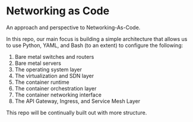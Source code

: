 # Networking as Code
An approach and perspective to Networking-As-Code.

In this repo, our main focus is building a simple architecture that allows us to use Python, YAML, and Bash (to an extent) to configure the following:

1. Bare metal switches and routers
2. Bare metal servers
3. The operating system layer
4. The virtualization and SDN layer
5. The container runtime
6. The container orchestration layer
7. The container networking interface
8. The API Gateway, Ingress, and Service Mesh Layer

This repo will be continually built out with more structure.

